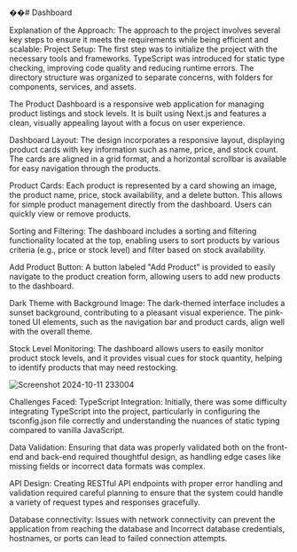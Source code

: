 ��#   D a s h b o a r d 

Explanation of the Approach:
The approach to the project involves several key steps to ensure it meets the requirements while being efficient and scalable:
 
Project Setup: The first step was to initialize the project with the necessary tools and frameworks. TypeScript was introduced for static type checking, improving code quality and reducing runtime errors. The directory structure was organized to separate concerns, with folders for components, services, and assets.

The Product Dashboard is a responsive web application for managing product listings and stock levels. It is built using Next.js and features a clean, visually appealing layout with a focus on user experience.

Dashboard Layout: The design incorporates a responsive layout, displaying product cards with key information such as name, price, and stock count. The cards are aligned in a grid format, and a horizontal scrollbar is available for easy navigation through the products.

Product Cards: Each product is represented by a card showing an image, the product name, price, stock availability, and a delete button. This allows for simple product management directly from the dashboard. Users can quickly view or remove products.

Sorting and Filtering: The dashboard includes a sorting and filtering functionality located at the top, enabling users to sort products by various criteria (e.g., price or stock level) and filter based on stock availability.

Add Product Button: A button labeled "Add Product" is provided to easily navigate to the product creation form, allowing users to add new products to the dashboard.

Dark Theme with Background Image: The dark-themed interface includes a sunset background, contributing to a pleasant visual experience. The pink-toned UI elements, such as the navigation bar and product cards, align well with the overall theme.

Stock Level Monitoring: The dashboard allows users to easily monitor product stock levels, and it provides visual cues for stock quantity, helping to identify products that may need restocking.

![Screenshot 2024-10-11 233004](https://github.com/user-attachments/assets/ecc5c75b-170d-41ab-8388-bb3f6cb67f81)

Challenges Faced:
TypeScript Integration: Initially, there was some difficulty integrating TypeScript into the project, particularly in configuring the tsconfig.json file correctly and understanding the nuances of static typing compared to vanilla JavaScript.

Data Validation: Ensuring that data was properly validated both on the front-end and back-end required thoughtful design, as handling edge cases like missing fields or incorrect data formats was complex.

API Design: Creating RESTful API endpoints with proper error handling and validation required careful planning to ensure that the system could handle a variety of request types and responses gracefully.

Database connectivity: Issues with network connectivity can prevent the application from reaching the database and Incorrect database credentials, hostnames, or ports can lead to failed connection attempts.

